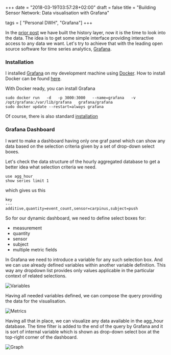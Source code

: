 +++
date = "2018-03-19T03:57:28+02:00"
draft = false
title = "Building Sensor Network: Data visualisation with Grafana"

tags = [ "Personal DWH", "Grafana"]
+++

In the [prior post](/building-sensor-network-history/)  we have built the history layer, now it is the time to look into the data. The idea is to get some simple interface providing interactive access to any data we want. Let's try to achieve that with the leading open source software for time series analytics, [Grafana](https://grafana.com/ ). 


### Installation
I installed [Grafana](https://grafana.com/ ) on my development machine using [Docker](https://www.docker.com/). How to install Docker can be found [here](https://docs.docker.com/install/linux/docker-ce/ubuntu/#install-using-the-repository).

With Docker ready, you can install Grafana 
```
sudo docker run   -d   -p 3000:3000   --name=grafana   -v /opt/grafana:/var/lib/grafana   grafana/grafana
sudo docker update --restart=always grafana
```

Of course, there is also standard [installation](http://docs.grafana.org/installation/debian/)

### Grafana Dashboard
I want to make a dashboard having only one graf panel which can show any data based on the selection criteria given by a set of drop-down select boxes.

Let's check the data structure of the hourly aggregated database to get a better idea what selection criteria we need.
```
use agg_hour
show series limit 1
```

which gives us this
```
key
---
additive,quantity=event_count,sensor=carpinus,subject=push
```

So for our dynamic dashboard, we need to define select boxes for:

* measurement
* quantity
* sensor
* subject
* multiple metric fields

In Grafana we need to introduce a variable for any such selection box. And we can  use already defined variables within another variable definition. This way any dropdown list provides only values applicable in the particular context of related selections.  

![Variables](/images/2018/03/variables.png)

Having all needed variables defined, we can compose the query providing the data for the visualisation.

![Metrics](/images/2018/03/metrics.png)


Having all that in place, we can visualize any data available in the agg_hour database. The time filter is added to the end of the query by Grafana and it is sort of internal variable which is shown as drop-down select box at the top-right corner of the dashboard.

![Graph](/images/2018/03/graph.png)

